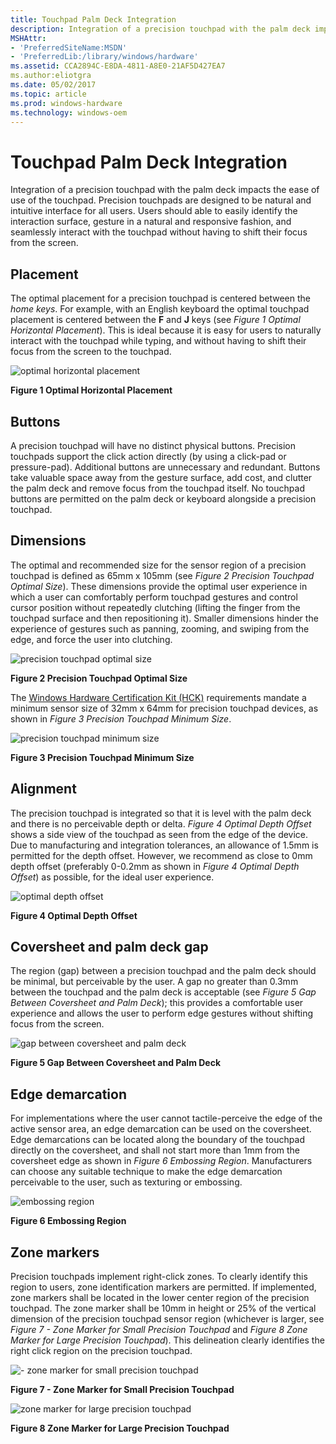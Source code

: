 ```yaml
---
title: Touchpad Palm Deck Integration
description: Integration of a precision touchpad with the palm deck impacts the ease of use of the touchpad.
MSHAttr:
- 'PreferredSiteName:MSDN'
- 'PreferredLib:/library/windows/hardware'
ms.assetid: CCA2894C-E8DA-4811-A8E0-21AF5D427EA7
ms.author:eliotgra
ms.date: 05/02/2017
ms.topic: article
ms.prod: windows-hardware
ms.technology: windows-oem
---
```


# Touchpad Palm Deck Integration


Integration of a precision touchpad with the palm deck impacts the ease of use of the touchpad. Precision touchpads are designed to be natural and intuitive interface for all users. Users should able to easily identify the interaction surface, gesture in a natural and responsive fashion, and seamlessly interact with the touchpad without having to shift their focus from the screen.

## Placement


The optimal placement for a precision touchpad is centered between the *home keys*. For example, with an English keyboard the optimal touchpad placement is centered between the **F** and **J** keys (see *Figure 1 Optimal Horizontal Placement*). This is ideal because it is easy for users to naturally interact with the touchpad while typing, and without having to shift their focus from the screen to the touchpad.

![optimal horizontal placement](../images/implementationfig10optimalhorizontalplacementzerooffset.jpg)

**Figure 1 Optimal Horizontal Placement**

## <a href="" id="buttons-"></a>Buttons


A precision touchpad will have no distinct physical buttons. Precision touchpads support the click action directly (by using a click-pad or pressure-pad). Additional buttons are unnecessary and redundant. Buttons take valuable space away from the gesture surface, add cost, and clutter the palm deck and remove focus from the touchpad itself. No touchpad buttons are permitted on the palm deck or keyboard alongside a precision touchpad.

## Dimensions


The optimal and recommended size for the sensor region of a precision touchpad is defined as 65mm x 105mm (see *Figure 2 Precision Touchpad Optimal Size*). These dimensions provide the optimal user experience in which a user can comfortably perform touchpad gestures and control cursor position without repeatedly clutching (lifting the finger from the touchpad surface and then repositioning it). Smaller dimensions hinder the experience of gestures such as panning, zooming, and swiping from the edge, and force the user into clutching.

![precision touchpad optimal size](../images/implementationfig9optimalsize.png)

**Figure 2 Precision Touchpad Optimal Size**

The [Windows Hardware Certification Kit (HCK)](http://go.microsoft.com/fwlink/p/?LinkID=330443) requirements mandate a minimum sensor size of 32mm x 64mm for precision touchpad devices, as shown in *Figure 3 Precision Touchpad Minimum Size*.

![precision touchpad minimum size](../images/implementationfig8minsize.jpg)

**Figure 3 Precision Touchpad Minimum Size**

## Alignment


The precision touchpad is integrated so that it is level with the palm deck and there is no perceivable depth or delta. *Figure 4 Optimal Depth Offset* shows a side view of the touchpad as seen from the edge of the device. Due to manufacturing and integration tolerances, an allowance of 1.5mm is permitted for the depth offset. However, we recommend as close to 0mm depth offset (preferably 0-0.2mm as shown in *Figure 4 Optimal Depth Offset*) as possible, for the ideal user experience.

![optimal depth offset](../images/igfig4optimaldepthoffset.png)

**Figure 4 Optimal Depth Offset**

## <a href="" id="coversheet-and-palm-deck-gap-"></a>Coversheet and palm deck gap


The region (gap) between a precision touchpad and the palm deck should be minimal, but perceivable by the user. A gap no greater than 0.3mm between the touchpad and the palm deck is acceptable (see *Figure 5 Gap Between Coversheet and Palm Deck*); this provides a comfortable user experience and allows the user to perform edge gestures without shifting focus from the screen.

![gap between coversheet and palm deck ](../images/igfig5gap.jpg)

**Figure 5 Gap Between Coversheet and Palm Deck**

## <a href="" id="edge-demarcation-"></a>Edge demarcation


For implementations where the user cannot tactile-perceive the edge of the active sensor area, an edge demarcation can be used on the coversheet. Edge demarcations can be located along the boundary of the touchpad directly on the coversheet, and shall not start more than 1mm from the coversheet edge as shown in *Figure 6 Embossing Region*. Manufacturers can choose any suitable technique to make the edge demarcation perceivable to the user, such as texturing or embossing.

![embossing region ](../images/igfig6embossingregion.png)

**Figure 6 Embossing Region**

## Zone markers


Precision touchpads implement right-click zones. To clearly identify this region to users, zone identification markers are permitted. If implemented, zone markers shall be located in the lower center region of the precision touchpad. The zone marker shall be 10mm in height or 25% of the vertical dimension of the precision touchpad sensor region (whichever is larger, see *Figure 7 - Zone Marker for Small Precision Touchpad* and *Figure 8 Zone Marker for Large Precision Touchpad*). This delineation clearly identifies the right click region on the precision touchpad.

![- zone marker for small precision touchpad](../images/igfig7zonemarkersmall.png)

**Figure 7 - Zone Marker for Small Precision Touchpad**

![zone marker for large precision touchpad](../images/igfig8zonemarkerlarge.png)

**Figure 8 Zone Marker for Large Precision Touchpad**

 

 






